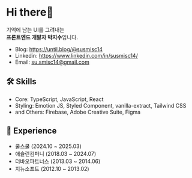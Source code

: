 # Hi there👋
기억에 남는 UI를 그려내는  
**프론트엔드 개발자 박지수**입니다.
<br />
- Blog: https://until.blog/@susmisc14
- Linkedin: https://www.linkedin.com/in/susmisc14/
- Email: su.smisc14@gmail.com

## 🛠️ Skills
- Core: TypeScript, JavaScript, React
- Styling: Emotion JS, Styled Component, vanilla-extract, Tailwind CSS
- and Others: Firebase, Adobe Creative Suite, Figma

## 🏢 Experience
- 쿨스쿨 (2024.10 ~ 2025.03)
- 애슐런컴퍼니 (2018.03 ~ 2024.07)
- 더바오파트너스 (2013.03 ~ 2014.06)
- 지뉴소프트 (2012.10 ~ 2013.02)

<!--
**susmisc14/susmisc14** is a ✨ _special_ ✨ repository because its `README.md` (this file) appears on your GitHub profile.

Here are some ideas to get you started:

- 🔭 I’m currently working on ...
- 🌱 I’m currently learning ...
- 👯 I’m looking to collaborate on ...
- 🤔 I’m looking for help with ...
- 💬 Ask me about ...
- 📫 How to reach me: ...
- 😄 Pronouns: ...
- ⚡ Fun fact: ...
-->
